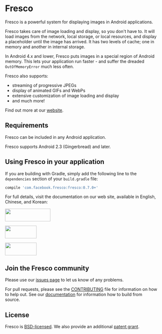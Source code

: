 # Fresco 

Fresco is a powerful system for displaying images in Android applications.

Fresco takes care of image loading and display, so you don't have to. It will load images from the network, local storage, or local resources, and display a placeholder until the image has arrived. It has two levels of cache; one in memory and another in internal storage.

In Android 4.x and lower, Fresco puts images in a special region of Android memory. This lets your application run faster - and suffer the dreaded `OutOfMemoryError` much less often.

Fresco also supports:

* streaming of progressive JPEGs
* display of animated GIFs and WebPs
* extensive customization of image loading and display
* and much more!

Find out more at our [website](http://frescolib.org/index.html).

## Requirements

Fresco can be included in any Android application. 

Fresco supports Android 2.3 (Gingerbread) and later. 

## Using Fresco in your application

If you are building with Gradle, simply add the following line to the `dependencies` section of your `build.gradle` file:

```groovy
compile 'com.facebook.fresco:fresco:0.7.0+'
```

For full details, visit the documentation on our web site, available in English, Chinese, and Korean:

<a href="http://frescolib.org/docs/index.html"><img src="http://frescolib.org/static/GetStarted-en.png" width="150" height="42"/></a>

<a href="http://fresco-cn.org/docs/index.html"><img src="http://frescolib.org/static/GetStarted-zh.png" width="104" height="42"/></a>

<a href="http://fresco.recrack.com/docs/index.html"><img src="http://frescolib.org/static/GetStarted-ko.png" width="104" height="42"/></a>

## Join the Fresco community

Please use our [issues page](https://github.com/facebook/fresco/issues) to let us know of any problems.

For pull requests, please see the [CONTRIBUTING](https://github.com/facebook/fresco/blob/master/CONTRIBUTING.md) file for information on how to help out. See our [documentation](http://frescolib.org/docs/building-from-source.html) for information how to build from source.


## License
Fresco is [BSD-licensed](https://github.com/facebook/fresco/blob/master/LICENSE). We also provide an additional [patent grant](https://github.com/facebook/fresco/blob/master/PATENTS).
